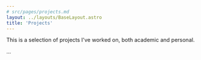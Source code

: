 ```yaml
---
# src/pages/projects.md
layout: ../layouts/BaseLayout.astro
title: 'Projects'
---
```


This is a selection of projects I've worked on, both academic and personal.

...